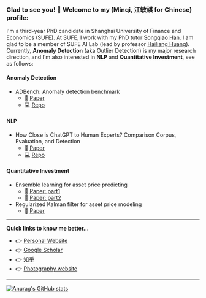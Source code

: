 ### Glad to see you! 👋 Welcome to my (Minqi, 江敏祺 for Chinese) profile:
I'm a third-year PhD candidate in Shanghai University of Finance and Economics (SUFE). At SUFE, I work with my PhD tutor [Songqiao Han](https://scholar.google.com/citations?user=C73EXPMAAAAJ&hl=en&oi=ao). I am glad to be a member of SUFE AI Lab (lead by professor [Hailiang Huang](https://scholar.google.com/citations?user=kCtylwwAAAAJ&hl=en&oi=sra)).
Currently, **Anomaly Detection** (aka Outlier Detection) is my major research direction, and I'm also interested in **NLP** and **Quantitative Investment**, see as follows:

#### Anomaly Detection
- ADBench: Anomaly detection benchmark
  - :page_facing_up: [Paper](https://openreview.net/forum?id=foA_SFQ9zo0)
  - :computer: [Repo](https://github.com/Minqi824/ADBench)

#### NLP
- How Close is ChatGPT to Human Experts? Comparison Corpus, Evaluation, and Detection
  - :page_facing_up: [Paper](https://arxiv.org/pdf/2301.07597.pdf)
  - :computer: [Repo](https://github.com/Hello-SimpleAI/chatgpt-comparison-detection)

#### Quantitative Investment
- Ensemble learning for asset price predicting
  - :page_facing_up: [Paper: part1](https://web.s.ebscohost.com/abstract?direct=true&profile=ehost&scope=site&authtype=crawler&jrnl=0424267X&AN=139043153&h=ggCvHvtJmIlD0UKxuOy5bIVMJASAG%2f4%2f4xJyGB3KmvaLYF6NH9pFNkD2pOCNlyypD5NyEs7ABzOJUQeezqKH5A%3d%3d&crl=c&resultNs=AdminWebAuth&resultLocal=ErrCrlNotAuth&crlhashurl=login.aspx%3fdirect%3dtrue%26profile%3dehost%26scope%3dsite%26authtype%3dcrawler%26jrnl%3d0424267X%26AN%3d139043153)
  - :page_facing_up: [Paper: part2](https://www.sciencedirect.com/science/article/pii/S0378437119313093)
- Regularized Kalman filter for asset price modeling
  - :page_facing_up: [Paper](https://www.sciencedirect.com/science/article/pii/S1062976920301757)

---
**Quick links to know me better...**
- :point_right: [Personal Website](https://minqi824.github.io/)
- :point_right: [Google Scholar](https://scholar.google.com/citations?user=OBdS69UAAAAJ&hl=en)
- :point_right: [知乎](https://www.zhihu.com/people/jiang-min-qi-56)
- :point_right: [Photography website](https://link.zhihu.com/?target=http%3A//jiangphotography.mystrikingly.com/)


---
[![Anurag's GitHub stats](https://github-readme-stats.vercel.app/api?username=Minqi824)](https://github.com/anuraghazra/github-readme-stats)

<!-- ### Hi there 👋
**Minqi824/Minqi824** is a ✨ _special_ ✨ repository because its `README.md` (this file) appears on your GitHub profile.

Here are some ideas to get you started:

- 🔭 I’m currently working on ...
- 🌱 I’m currently learning ...
- 👯 I’m looking to collaborate on ...
- 🤔 I’m looking for help with ...
- 💬 Ask me about ...
- 📫 How to reach me: ...
- 😄 Pronouns: ...
- ⚡ Fun fact: ... -->
